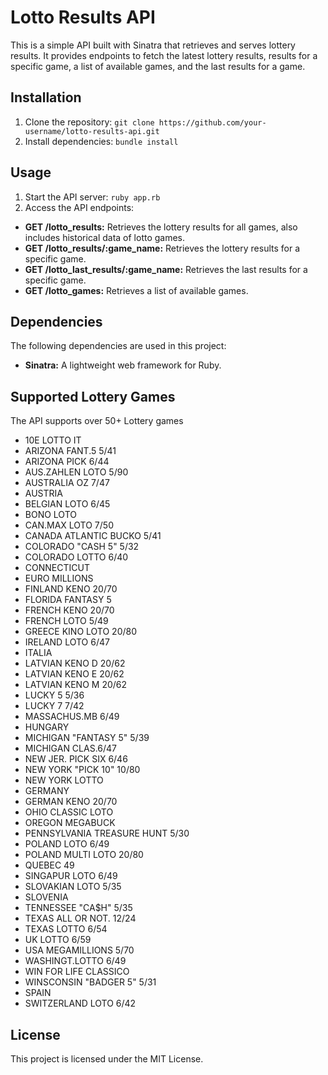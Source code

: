# Lotto Results API
This is a simple API built with Sinatra that retrieves and serves lottery results. It provides endpoints to fetch the latest lottery results, results for a specific game, a list of available games, and the last results for a game.

## Installation
1. Clone the repository: `git clone https://github.com/your-username/lotto-results-api.git`
2. Install dependencies: `bundle install`

## Usage
1. Start the API server: `ruby app.rb`
2. Access the API endpoints:
- <b>GET /lotto_results:</b>  Retrieves the lottery results for all games, also includes historical data of lotto games.
- <b>GET /lotto_results/:game_name:</b> Retrieves the lottery results for a specific game.
- <b>GET /lotto_last_results/:game_name:</b> Retrieves the last results for a specific game.
- <b>GET /lotto_games:</b> Retrieves a list of available games.

## Dependencies
The following dependencies are used in this project:
- <b>Sinatra:</b> A lightweight web framework for Ruby.

## Supported Lottery Games
The API supports over 50+ Lottery games
- 10E LOTTO IT
- ARIZONA FANT.5 5/41
- ARIZONA PICK 6/44
- AUS.ZAHLEN LOTO 5/90
- AUSTRALIA OZ 7/47
- AUSTRIA
- BELGIAN LOTO 6/45
- BONO LOTO
- CAN.MAX LOTO 7/50
- CANADA ATLANTIC BUCKO 5/41
- COLORADO "CASH 5" 5/32
- COLORADO LOTTO 6/40
- CONNECTICUT
- EURO MILLIONS
- FINLAND KENO 20/70
- FLORIDA FANTASY 5
- FRENCH KENO 20/70
- FRENCH LOTO 5/49
- GREECE KINO LOTO 20/80
- IRELAND LOTO 6/47
- ITALIA
- LATVIAN KENO D 20/62
- LATVIAN KENO E 20/62
- LATVIAN KENO M 20/62
- LUCKY 5 5/36
- LUCKY 7 7/42
- MASSACHUS.MB 6/49
- HUNGARY
- MICHIGAN "FANTASY 5" 5/39
- MICHIGAN CLAS.6/47
- NEW JER. PICK SIX 6/46
- NEW YORK "PICK 10" 10/80
- NEW YORK LOTTO
- GERMANY
- GERMAN KENO 20/70
- OHIO CLASSIC LOTO
- OREGON MEGABUCK
- PENNSYLVANIA TREASURE HUNT 5/30
- POLAND LOTO 6/49
- POLAND MULTI LOTO 20/80
- QUEBEC 49
- SINGAPUR LOTO 6/49
- SLOVAKIAN LOTO 5/35
- SLOVENIA
- TENNESSEE "CA$H" 5/35
- TEXAS ALL OR NOT. 12/24
- TEXAS LOTTO 6/54
- UK LOTTO 6/59
- USA MEGAMILLIONS 5/70
- WASHINGT.LOTTO 6/49
- WIN FOR LIFE CLASSICO
- WINSCONSIN "BADGER 5" 5/31
- SPAIN
- SWITZERLAND LOTO 6/42
## License
This project is licensed under the MIT License.
